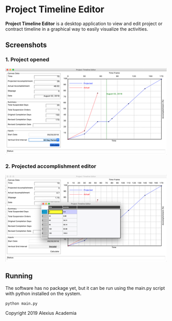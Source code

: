 # Project Timeline Editor

**Project Timeline Editor** is a desktop application to view and edit project
or contract timeline in a graphical way to easily visualize the activities.


## Screenshots
### 1. Project opened
![alt text](imgs/screenshot_project_opened.png "Logo Title Text 1")
### 2. Projected accomplishment editor
![alt text](imgs/screenshot_showing_projected_editor.png "Logo Title Text 1")


**Running**
---
The software has no package yet, but it can be run using the main.py script
with python installed on the system.
```commandline
python main.py
```

Copyright 2019 Alexius Academia